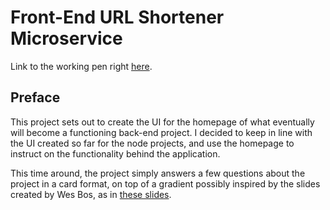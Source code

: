 # Front-End URL Shortener Microservice

Link to the working pen right [here](https://codepen.io/borntofrappe/full/JmGGob/).

## Preface

This project sets out to create the UI for the homepage of what eventually will become a functioning back-end project. I decided to keep in line with the UI created so far for the node projects, and use the homepage to instruct on the functionality behind the application.

This time around, the project simply answers a few questions about the project in a card format, on top of a gradient possibly inspired by the slides created by Wes Bos, as in [these slides](https://wesbos.github.io/Whats-New-In-React/#14).
